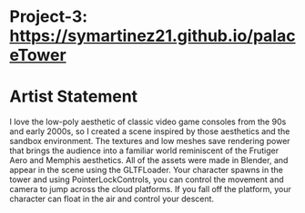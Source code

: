 # Project-3: https://symartinez21.github.io/palaceTower

# Artist Statement
<p> I love the low-poly aesthetic of classic video game consoles from the 90s and early 2000s, so I created a scene inspired by those aesthetics and the sandbox environment. The textures and low meshes save rendering power that brings the audience into a familiar world reminiscent of the Frutiger Aero and Memphis aesthetics. All of the assets were made in Blender, and appear in the scene using the GLTFLoader. Your character spawns in the tower and using PointerLockControls, you can control the movement and camera to jump across the cloud platforms. If you fall off the platform, your character can float in the air and control your descent. <p>
